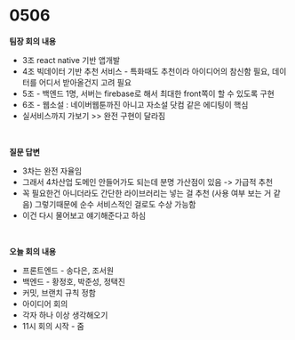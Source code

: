 <h1>0506</h1>

**팀장 회의 내용**

- 3조 react native 기반 앱개발
- 4조 빅데이터 기반 추천 서비스 - 특화때도 추천이라 아이디어의 참신함 필요, 데이터를 어디서 받아올건지 고려 필요
- 5조 - 백엔드 1명, 서버는 firebase로 해서 최대한 front쪽이 할 수 있도록 구현
- 6조 - 웹소설 : 네이버웹툰까진 아니고 자소설 닷컴 같은 에디팅이 핵심
- 실서비스까지 가보기 >> 완전 구현이 달라짐

<br/>

**질문 답변**

* 3차는 완전 자율임
* 그래서 4차산업 도메인 안들어가도 되는데 분명 가산점이 있음 -> 가급적 추천
* 꼭 필요한건 아니더라도 간단한 라이브러리는 넣는 걸 추천 (사용 여부 보는 거 같음)
  그렇기때문에 순수 서비스적인 걸로도 수상 가능함
* 이건 다시 물어보고 얘기해준다고 하심

<br/>

**오늘 회의 내용**

* 프론트엔드 - 송다은, 조서원
* 백엔드 - 황정호, 박준성, 정택진
* 커밋, 브랜치 규칙 정함 
* 아이디어 회의
* 각자 하나 이상 생각해오기
* 11시 회의 시작 - 줌